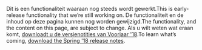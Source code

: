 <span data-ttu-id="cc588-101">Dit is een functionaliteit waaraan nog steeds wordt gewerkt.</span><span class="sxs-lookup"><span data-stu-id="cc588-101">This is early-release functionality that we’re still working on.</span></span> <span data-ttu-id="cc588-102">De functionaliteit en de inhoud op deze pagina kunnen nog worden gewijzigd.</span><span class="sxs-lookup"><span data-stu-id="cc588-102">The functionality, and the content on this page, are subject to change.</span></span> <span data-ttu-id="cc588-103">Als u wilt weten wat eraan komt, [downloadt u de versienotities van Voorjaar '18](http://download.microsoft.com/download/1/C/0/1C0A4DB7-9CE8-4D25-AC7F-65579E713BA8/ReleaseNotes_Dynamics365_03192018.pdf).</span><span class="sxs-lookup"><span data-stu-id="cc588-103">To learn what’s coming, [download the Spring '18 release notes](http://download.microsoft.com/download/1/C/0/1C0A4DB7-9CE8-4D25-AC7F-65579E713BA8/ReleaseNotes_Dynamics365_03192018.pdf).</span></span>
